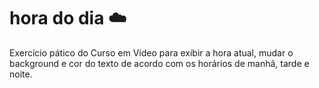 # hora do dia ☁️
Exercício pático do Curso em Vídeo para exibir a hora atual, mudar o background
e cor do texto de acordo com os horários de manhã, tarde e noite.
